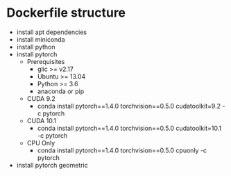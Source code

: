 # Dockerfile structure

- install apt dependencies
- install miniconda
- install python
- install pytorch
  - Prerequisites
    - glic >= v2.17
    - Ubuntu >= 13.04
    - Python >= 3.6
    - anaconda or pip
  - CUDA 9.2
    - conda install pytorch==1.4.0 torchvision==0.5.0 cudatoolkit=9.2 -c pytorch
  - CUDA 10.1
    - conda install pytorch==1.4.0 torchvision==0.5.0 cudatoolkit=10.1 -c pytorch
  - CPU Only
    - conda install pytorch==1.4.0 torchvision==0.5.0 cpuonly -c pytorch
- install pytorch geometric
